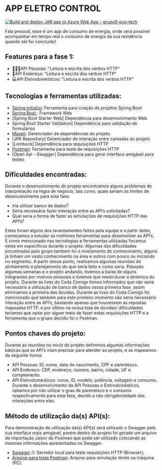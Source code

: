 # APP ELETRO CONTROL
[![Build and deploy JAR app to Azure Web App - grupo9-pos-tech](https://github.com/kaiqueribe/AppEletroControl5/actions/workflows/azure-webapps-java-jar.yml/badge.svg)](https://github.com/kaiqueribe/AppEletroControl5/actions/workflows/azure-webapps-java-jar.yml)

Fala pessoal, esse é um app de consumo de energia, onde será possível acompanhar em tempo real o consumo de energia da sua residência quando ele for concluído!

## Features para a fase 1:

*  🙋🏽‍♀️API Pessoas: "Leitura e escrita dos verbos HTTP"<br>
*  📒API Endereço: "Leitura e escrita dos verbos HTTP"<br>
*  💻API Eletrodomésticos: "Leitura e escrita dos verbos HTTP"<br>

## Tecnologias e ferramentas utilizadas:

* [Spring initializr]( https://start.spring.io/): Ferramenta para criação de projetos Spring Boot
* [Spring Boot ]( https://spring.io/projects/spring-boot): Framework Web 
* [Spring Boot Starter Web] Dependência para desenvolvimento Web
* Spring Boot Starter Validation] Dependência para validação de formulários
* [Maven]( https://mvnrepository.com/): Gerenciador de dependências do projeto
* [JPA Repository] Gerenciador de interação entre camadas do projeto
* [Lombock] Dependência para requisições HTTP
* [Postman](https://www.postman.com/): Ferramenta para teste de requisições HTTP
* [Open Api - Swagger] Dependência para gerar interface amigável para testes

## Dificuldades encontradas:

Durante o desenvolvimento do projeto encontramos alguns problemas de interpretação na regra de negócio, tais como, quais seriam os limites de desenvolvimento para esta fase: 
* Iria utilizar banco de dados? 
* Seria necessário fazer interação entre as API’s solicitadas?
* Qual seria a forma de fazer as simulações de requisições HTTP das API’s? <br>

Estes foram alguns dos levantamentos feitos pela equipe e a partir deles, começamos a estudar as melhores ferramentas para desenvolver as API’s. E como mencionado nas tecnologias e ferramentas utilizadas focamos nelas em específicos durante o projeto.
Algumas das dificuldades encontradas pelo grupo também foi o nivelamento do conhecimento, alguns já tinham um vasto conhecimento na área e outros com pouco ou iniciando no segmento. A partir desse ponto, realizamos algumas reuniões de alinhamento e planejamento do que seria feito e como seria. Passado algumas semanas e o projeto andando, tivemos a baixa de alguns integrantes por motivos pessoais e tivemos que reestruturar a dinâmica do projeto.
Durante as lives do Coda Comigo fomos informados que não seria necessário a utilização de banco de dados nessa primeira fase, assim eliminamos a primeira das dúvidas. Durante as lives do Coda Comigo foi mencionado que também para este primeiro momento não seria necessário interação entre as API’s, bastando apenas que houvessem as repostas mapeadas HTTP,  e por último na nossa lista de dúvidas/ dificuldades teríamos que optar por algum meio de fazer estas requisições HTTP e a ferramenta que o grupo decidiu foi o Postman.

## Pontos chaves do projeto:

Durante as reuniões no inicio do projeto definimos algumas informações básicas que as API’s iriam precisar para atender ao projeto, e as mapeamos da seguinte forma:
* API Pessoas:
ID, nome, data de nascimento, CPF e parentesco.
* API Endereço:
CEP, endereço, numero, bairro, cidade, UF e complemento.
* API Eletrodomésticos:
nome, ID, modelo, potência, voltagem e consumo.
Durante o desenvolvimento da API Pessoas e Eletrodomésticos, optamos por não utilizar o grau de parentesco e o consumo respectivamente para esta fase, devido a não obrigatoriedade das interações entre elas.

## Método de utilização da(s) API(s):

Para demonstração de utilização da(s) API(s) será utilizado o Swagger pela sua interface mais amigável, porém dentro do projeto foi gerado um arquivo de importação Jason do Postman que pode ser utilizado colocando as mesmas informações apresentadas no Swagger.
* [Swagger](https://grupo9-pos-tech.azurewebsites.net/swagger-ui/index.html#/) /): Servidor local para teste requisições HTTP (Browser);
* [Arquivo para teste Postman](https://warped-meteor-302132.postman.co/workspace/App-Consumo-Eletro~60891746-3429-418a-9499-910f095c31d9/collection/27681645-57d87472-1132-46fc-8916-268f42ac6cce?action=share&creator=27681645 ): Arquivo para simulação direto na máquina (PC).
